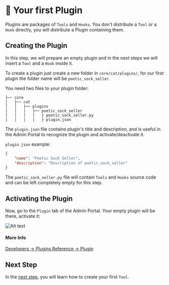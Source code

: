 # &#128268; Your first Plugin

Plugins are packages of `Tools` and `Hooks`.
You don't distribute a `Tool` or a `Hook` directly, you will distribute a Plugin containing them.

## Creating the Plugin

In this step, we will prepare an empty plugin and in the next steps we will insert a `Tool` and a `Hook` inside it.

To create a plugin just create a new folder in `core/cat/plugins/`, for our first plugin the folder name will be `poetic_sock_seller`.

You need two files to your plugin folder:

    ├── core
    │   ├── cat
    │   │   ├── plugins
    |   |   |   ├── poetic_sock_seller
    |   |   |   |   ├ poetic_sock_seller.py
    |   |   |   |   ├ plugin.json

The `plugin.json` file contains plugin's title and description, and is useful in the Admin Portal to recognize the plugin and activate/deactivate it.

`plugin.json` example:

```json
{
    "name": "Poetic Sock Seller",
    "description": "Description of poetic_sock_seller"
}
```

The `poetic_sock_seller.py` file will contain `Tools` and `Hooks` source code and can be left completely empty for this step.

## Activating the Plugin

Now, go to the `Plugin` tab of the Admin Portal.
Your empty plugin will be there, activate it:

![Alt text](../assets/img/quickstart/prepare-plugin/activate-plugins.png)

#### More Info

[Developers → Plugins Reference → Plugin](../plugins/plugins.md)

## Next Step

In the [next step](./writing-tool.md), you will learn how to create your first `Tool`.
